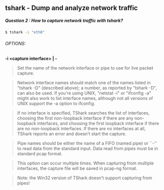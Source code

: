 ## tshark - Dump and analyze network traffic
##### Question 2 : How to capture network traffic with tshark?
```bash
$ tshark -i "eth0"
```

###### OPTIONS:


__-i \<capture interface> | -__

>Set the name of the network interface or pipe to use for live packet capture.

>Network interface names should match one of the names listed in "tshark -D" (described above); a number, as reported by "tshark -D", can also be used. If you're using UNIX, "netstat -i" or "ifconfig -a" might also work to list interface names, although not all versions of UNIX support the -a option to ifconfig.

>If no interface is specified, TShark searches the list of interfaces, choosing the first non-loopback interface if there are any non-loopback interfaces, and choosing the first loopback interface if there are no non-loopback interfaces. If there are no interfaces at all, TShark reports an error and doesn't start the capture.

>Pipe names should be either the name of a FIFO (named pipe) or ``-'' to read data from the standard input. Data read from pipes must be in standard pcap format.

>This option can occur multiple times. When capturing from multiple interfaces, the capture file will be saved in pcap-ng format.

>Note: the Win32 version of TShark doesn't support capturing from pipes!
